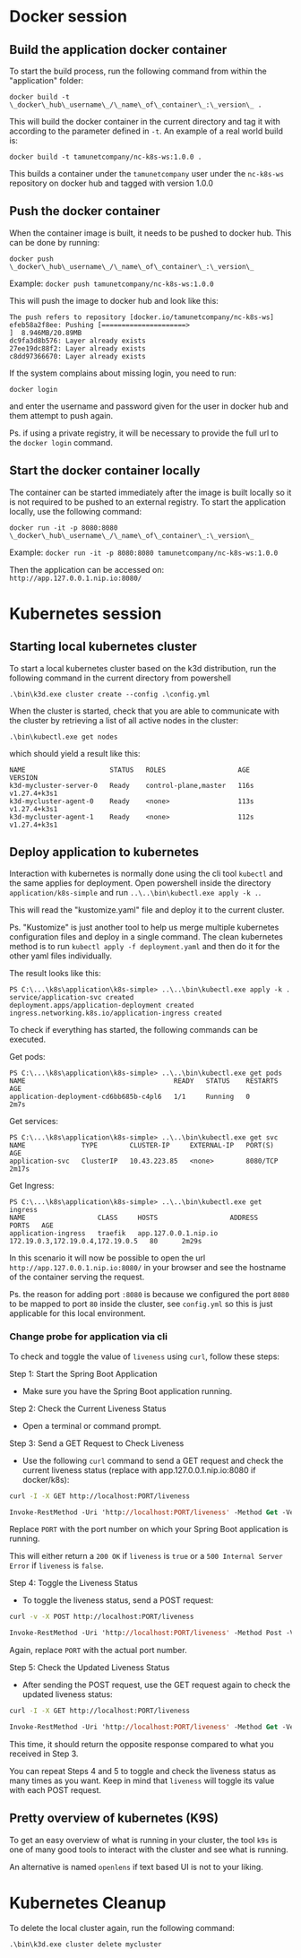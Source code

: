 # Docker session
## Build the application docker container
To start the build process, run the following command from within the "application" folder:

`docker build -t \_docker\_hub\_username\_/\_name\_of\_container\_:\_version\_ .`

This will build the docker container in the current directory and tag it with according to the parameter defined in `-t`. An example of a real world build is: 

`docker build -t tamunetcompany/nc-k8s-ws:1.0.0 .`

This builds a container under the `tamunetcompany` user under the `nc-k8s-ws` repository on docker hub and tagged with version 1.0.0

## Push the docker container
When the container image is built, it needs to be pushed to docker hub. This can be done by running:

`docker push \_docker\_hub\_username\_/\_name\_of\_container\_:\_version\_`

Example: `docker push tamunetcompany/nc-k8s-ws:1.0.0`

This will push the image to docker hub and look like this:

```
The push refers to repository [docker.io/tamunetcompany/nc-k8s-ws]
efeb58a2f8ee: Pushing [=====================>                             ]  8.946MB/20.89MB
dc9fa3d8b576: Layer already exists
27ee19dc88f2: Layer already exists
c8dd97366670: Layer already exists
```

If the system complains about missing login, you need to run:

`docker login`

and enter the username and password given for the user in docker hub and them attempt to push again. 

Ps. if using a private registry, it will be necessary to provide the full url to the `docker login` command.

## Start the docker container locally
The container can be started immediately after the image is built locally so it is not required to be pushed to an external registry. To start the application locally, use the following command:

`docker run -it -p 8080:8080 \_docker\_hub\_username\_/\_name\_of\_container\_:\_version\_`

Example: `docker run -it -p 8080:8080 tamunetcompany/nc-k8s-ws:1.0.0` 

Then the application can be accessed on: `http://app.127.0.0.1.nip.io:8080/`


# Kubernetes session

## Starting local kubernetes cluster
To start a local kubernetes cluster based on the k3d distribution, run the following command in the current directory from powershell

`.\bin\k3d.exe cluster create --config .\config.yml`

When the cluster is started, check that you are able to communicate with the cluster by retrieving a list of all active nodes in the cluster:

`.\bin\kubectl.exe get nodes`

which should yield a result like this:
```
NAME                     STATUS   ROLES                  AGE    VERSION
k3d-mycluster-server-0   Ready    control-plane,master   116s   v1.27.4+k3s1
k3d-mycluster-agent-0    Ready    <none>                 113s   v1.27.4+k3s1
k3d-mycluster-agent-1    Ready    <none>                 112s   v1.27.4+k3s1
```

## Deploy application to kubernetes
Interaction with kubernetes is normally done using the cli tool `kubectl` and the same applies for deployment. Open powershell inside the directory `application/k8s-simple` and run `..\..\bin\kubectl.exe apply -k .`. 

This will read the "kustomize.yaml" file and deploy it to the current cluster. 

Ps. "Kustomize" is just another tool to help us merge multiple kubernetes configuration files and deploy in a single command. The clean kubernetes method is to run `kubectl apply -f deployment.yaml` and then do it for the other yaml files individually. 

The result looks like this:
```
PS C:\...\k8s\application\k8s-simple> ..\..\bin\kubectl.exe apply -k .
service/application-svc created
deployment.apps/application-deployment created
ingress.networking.k8s.io/application-ingress created
```

To check if everything has started, the following commands can be executed.

Get pods:
```
PS C:\...\k8s\application\k8s-simple> ..\..\bin\kubectl.exe get pods
NAME                                     READY   STATUS    RESTARTS   AGE
application-deployment-cd6bb685b-c4pl6   1/1     Running   0          2m7s
```


Get services:
```
PS C:\...\k8s\application\k8s-simple> ..\..\bin\kubectl.exe get svc
NAME              TYPE        CLUSTER-IP     EXTERNAL-IP   PORT(S)    AGE
application-svc   ClusterIP   10.43.223.85   <none>        8080/TCP   2m17s
```

Get Ingress:
```
PS C:\...\k8s\application\k8s-simple> ..\..\bin\kubectl.exe get ingress
NAME                  CLASS     HOSTS                  ADDRESS                            PORTS   AGE
application-ingress   traefik   app.127.0.0.1.nip.io   172.19.0.3,172.19.0.4,172.19.0.5   80      2m29s
```

In this scenario it will now be possible to open the url `http://app.127.0.0.1.nip.io:8080/` in your browser and see the hostname of the container serving the request. 

Ps. the reason for adding port `:8080` is because we configured the port `8080` to be mapped to port `80` inside the cluster, see `config.yml` so this is just applicable for this local environment.

### Change probe for application via cli
To check and toggle the value of `liveness` using `curl`, follow these steps:

Step 1: Start the Spring Boot Application
- Make sure you have the Spring Boot application running.

Step 2: Check the Current Liveness Status
- Open a terminal or command prompt.

Step 3: Send a GET Request to Check Liveness
- Use the following `curl` command to send a GET request and check the current liveness status (replace with app.127.0.0.1.nip.io:8080 if docker/k8s):

```bash
curl -I -X GET http://localhost:PORT/liveness
```
```ps
Invoke-RestMethod -Uri 'http://localhost:PORT/liveness' -Method Get -Verbose
```

Replace `PORT` with the port number on which your Spring Boot application is running.

This will either return a `200 OK` if `liveness` is `true` or a `500 Internal Server Error` if `liveness` is `false`.

Step 4: Toggle the Liveness Status
- To toggle the liveness status, send a POST request:

```bash
curl -v -X POST http://localhost:PORT/liveness
```
```ps
Invoke-RestMethod -Uri 'http://localhost:PORT/liveness' -Method Post -Verbose
```


Again, replace `PORT` with the actual port number.

Step 5: Check the Updated Liveness Status
- After sending the POST request, use the GET request again to check the updated liveness status:

```bash
curl -I -X GET http://localhost:PORT/liveness
```
```ps
Invoke-RestMethod -Uri 'http://localhost:PORT/liveness' -Method Get -Verbose
```

This time, it should return the opposite response compared to what you received in Step 3.

You can repeat Steps 4 and 5 to toggle and check the liveness status as many times as you want. Keep in mind that `liveness` will toggle its value with each POST request.

## Pretty overview of kubernetes (K9S)
To get an easy overview of what is running in your cluster, the tool `k9s` is one of many good tools to interact with the cluster and see what is running. 

An alternative is named `openlens` if text based UI is not to your liking.

# Kubernetes Cleanup
To delete the local cluster again, run the following command:

`.\bin\k3d.exe cluster delete mycluster`